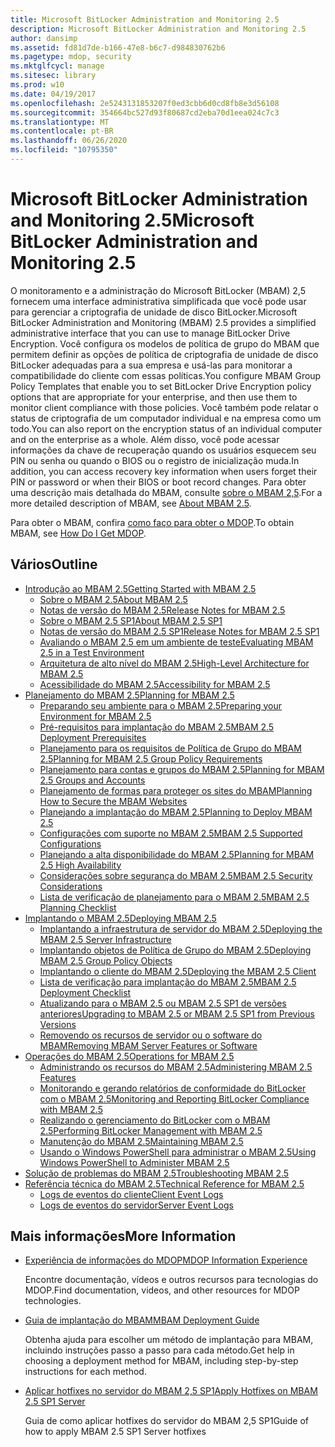 ```yaml
---
title: Microsoft BitLocker Administration and Monitoring 2.5
description: Microsoft BitLocker Administration and Monitoring 2.5
author: dansimp
ms.assetid: fd81d7de-b166-47e8-b6c7-d984830762b6
ms.pagetype: mdop, security
ms.mktglfcycl: manage
ms.sitesec: library
ms.prod: w10
ms.date: 04/19/2017
ms.openlocfilehash: 2e5243131853207f0ed3cbb6d0cd8fb8e3d56108
ms.sourcegitcommit: 354664bc527d93f80687cd2eba70d1eea024c7c3
ms.translationtype: MT
ms.contentlocale: pt-BR
ms.lasthandoff: 06/26/2020
ms.locfileid: "10795350"
---
```

# <span data-ttu-id="86326-103">Microsoft BitLocker Administration and Monitoring 2.5</span><span class="sxs-lookup"><span data-stu-id="86326-103">Microsoft BitLocker Administration and Monitoring 2.5</span></span>

<span data-ttu-id="86326-104">O monitoramento e a administração do Microsoft BitLocker (MBAM) 2,5 fornecem uma interface administrativa simplificada que você pode usar para gerenciar a criptografia de unidade de disco BitLocker.</span><span class="sxs-lookup"><span data-stu-id="86326-104">Microsoft BitLocker Administration and Monitoring (MBAM) 2.5 provides a simplified administrative interface that you can use to manage BitLocker Drive Encryption.</span></span> <span data-ttu-id="86326-105">Você configura os modelos de política de grupo do MBAM que permitem definir as opções de política de criptografia de unidade de disco BitLocker adequadas para a sua empresa e usá-las para monitorar a compatibilidade do cliente com essas políticas.</span><span class="sxs-lookup"><span data-stu-id="86326-105">You configure MBAM Group Policy Templates that enable you to set BitLocker Drive Encryption policy options that are appropriate for your enterprise, and then use them to monitor client compliance with those policies.</span></span> <span data-ttu-id="86326-106">Você também pode relatar o status de criptografia de um computador individual e na empresa como um todo.</span><span class="sxs-lookup"><span data-stu-id="86326-106">You can also report on the encryption status of an individual computer and on the enterprise as a whole.</span></span> <span data-ttu-id="86326-107">Além disso, você pode acessar informações da chave de recuperação quando os usuários esquecem seu PIN ou senha ou quando o BIOS ou o registro de inicialização muda.</span><span class="sxs-lookup"><span data-stu-id="86326-107">In addition, you can access recovery key information when users forget their PIN or password or when their BIOS or boot record changes.</span></span> <span data-ttu-id="86326-108">Para obter uma descrição mais detalhada do MBAM, consulte [sobre o MBAM 2,5](about-mbam-25.md).</span><span class="sxs-lookup"><span data-stu-id="86326-108">For a more detailed description of MBAM, see [About MBAM 2.5](about-mbam-25.md).</span></span>

<span data-ttu-id="86326-109">Para obter o MBAM, confira [como faço para obter o MDOP](https://docs.microsoft.com/microsoft-desktop-optimization-pack/index#how-to-get-mdop).</span><span class="sxs-lookup"><span data-stu-id="86326-109">To obtain MBAM, see [How Do I Get MDOP](https://docs.microsoft.com/microsoft-desktop-optimization-pack/index#how-to-get-mdop).</span></span>

## <span data-ttu-id="86326-110">Vários</span><span class="sxs-lookup"><span data-stu-id="86326-110">Outline</span></span>

- <a href="" id="getting-started-with-mbam-2-5"></a>[<span data-ttu-id="86326-111">Introdução ao MBAM 2.5</span><span class="sxs-lookup"><span data-stu-id="86326-111">Getting Started with MBAM 2.5</span></span>](getting-started-with-mbam-25.md)
  - [<span data-ttu-id="86326-112">Sobre o MBAM 2.5</span><span class="sxs-lookup"><span data-stu-id="86326-112">About MBAM 2.5</span></span>](about-mbam-25.md)
  - [<span data-ttu-id="86326-113">Notas de versão do MBAM 2.5</span><span class="sxs-lookup"><span data-stu-id="86326-113">Release Notes for MBAM 2.5</span></span>](release-notes-for-mbam-25.md)
  - [<span data-ttu-id="86326-114">Sobre o MBAM 2.5 SP1</span><span class="sxs-lookup"><span data-stu-id="86326-114">About MBAM 2.5 SP1</span></span>](about-mbam-25-sp1.md)
  - [<span data-ttu-id="86326-115">Notas de versão do MBAM 2.5 SP1</span><span class="sxs-lookup"><span data-stu-id="86326-115">Release Notes for MBAM 2.5 SP1</span></span>](release-notes-for-mbam-25-sp1.md)
  - [<span data-ttu-id="86326-116">Avaliando o MBAM 2.5 em um ambiente de teste</span><span class="sxs-lookup"><span data-stu-id="86326-116">Evaluating MBAM 2.5 in a Test Environment</span></span>](evaluating-mbam-25-in-a-test-environment.md)
  - [<span data-ttu-id="86326-117">Arquitetura de alto nível do MBAM 2.5</span><span class="sxs-lookup"><span data-stu-id="86326-117">High-Level Architecture for MBAM 2.5</span></span>](high-level-architecture-for-mbam-25.md)
  - [<span data-ttu-id="86326-118">Acessibilidade do MBAM 2.5</span><span class="sxs-lookup"><span data-stu-id="86326-118">Accessibility for MBAM 2.5</span></span>](accessibility-for-mbam-25.md)
- <a href="" id="planning-for-mbam-2-5"></a>[<span data-ttu-id="86326-119">Planejamento do MBAM 2.5</span><span class="sxs-lookup"><span data-stu-id="86326-119">Planning for MBAM 2.5</span></span>](planning-for-mbam-25.md)
  - [<span data-ttu-id="86326-120">Preparando seu ambiente para o MBAM 2.5</span><span class="sxs-lookup"><span data-stu-id="86326-120">Preparing your Environment for MBAM 2.5</span></span>](preparing-your-environment-for-mbam-25.md)
  - [<span data-ttu-id="86326-121">Pré-requisitos para implantação do MBAM 2.5</span><span class="sxs-lookup"><span data-stu-id="86326-121">MBAM 2.5 Deployment Prerequisites</span></span>](mbam-25-deployment-prerequisites.md)
  - [<span data-ttu-id="86326-122">Planejamento para os requisitos de Política de Grupo do MBAM 2.5</span><span class="sxs-lookup"><span data-stu-id="86326-122">Planning for MBAM 2.5 Group Policy Requirements</span></span>](planning-for-mbam-25-group-policy-requirements.md)
  - [<span data-ttu-id="86326-123">Planejamento para contas e grupos do MBAM 2.5</span><span class="sxs-lookup"><span data-stu-id="86326-123">Planning for MBAM 2.5 Groups and Accounts</span></span>](planning-for-mbam-25-groups-and-accounts.md)
  - [<span data-ttu-id="86326-124">Planejamento de formas para proteger os sites do MBAM</span><span class="sxs-lookup"><span data-stu-id="86326-124">Planning How to Secure the MBAM Websites</span></span>](planning-how-to-secure-the-mbam-websites.md)
  - [<span data-ttu-id="86326-125">Planejando a implantação do MBAM 2.5</span><span class="sxs-lookup"><span data-stu-id="86326-125">Planning to Deploy MBAM 2.5</span></span>](planning-to-deploy-mbam-25.md)
  - [<span data-ttu-id="86326-126">Configurações com suporte no MBAM 2.5</span><span class="sxs-lookup"><span data-stu-id="86326-126">MBAM 2.5 Supported Configurations</span></span>](mbam-25-supported-configurations.md)
  - [<span data-ttu-id="86326-127">Planejando a alta disponibilidade do MBAM 2.5</span><span class="sxs-lookup"><span data-stu-id="86326-127">Planning for MBAM 2.5 High Availability</span></span>](planning-for-mbam-25-high-availability.md)
  - [<span data-ttu-id="86326-128">Considerações sobre segurança do MBAM 2.5</span><span class="sxs-lookup"><span data-stu-id="86326-128">MBAM 2.5 Security Considerations</span></span>](mbam-25-security-considerations.md)
  - [<span data-ttu-id="86326-129">Lista de verificação de planejamento para o MBAM 2.5</span><span class="sxs-lookup"><span data-stu-id="86326-129">MBAM 2.5 Planning Checklist</span></span>](mbam-25-planning-checklist.md)
- <a href="" id="deploying-mbam-2-5"></a>[<span data-ttu-id="86326-130">Implantando o MBAM 2.5</span><span class="sxs-lookup"><span data-stu-id="86326-130">Deploying MBAM 2.5</span></span>](deploying-mbam-25.md)
  - [<span data-ttu-id="86326-131">Implantando a infraestrutura de servidor do MBAM 2.5</span><span class="sxs-lookup"><span data-stu-id="86326-131">Deploying the MBAM 2.5 Server Infrastructure</span></span>](deploying-the-mbam-25-server-infrastructure.md)
  - [<span data-ttu-id="86326-132">Implantando objetos de Política de Grupo do MBAM 2.5</span><span class="sxs-lookup"><span data-stu-id="86326-132">Deploying MBAM 2.5 Group Policy Objects</span></span>](deploying-mbam-25-group-policy-objects.md)
  - [<span data-ttu-id="86326-133">Implantando o cliente do MBAM 2.5</span><span class="sxs-lookup"><span data-stu-id="86326-133">Deploying the MBAM 2.5 Client</span></span>](deploying-the-mbam-25-client.md)
  - [<span data-ttu-id="86326-134">Lista de verificação para implantação do MBAM 2.5</span><span class="sxs-lookup"><span data-stu-id="86326-134">MBAM 2.5 Deployment Checklist</span></span>](mbam-25-deployment-checklist.md)
  - [<span data-ttu-id="86326-135">Atualizando para o MBAM 2.5 ou MBAM 2.5 SP1 de versões anteriores</span><span class="sxs-lookup"><span data-stu-id="86326-135">Upgrading to MBAM 2.5 or MBAM 2.5 SP1 from Previous Versions</span></span>](upgrading-to-mbam-25-or-mbam-25-sp1-from-previous-versions.md)
  - [<span data-ttu-id="86326-136">Removendo os recursos de servidor ou o software do MBAM</span><span class="sxs-lookup"><span data-stu-id="86326-136">Removing MBAM Server Features or Software</span></span>](removing-mbam-server-features-or-software.md)
- <a href="" id="operations-for-mbam-2-5"></a>[<span data-ttu-id="86326-137">Operações do MBAM 2.5</span><span class="sxs-lookup"><span data-stu-id="86326-137">Operations for MBAM 2.5</span></span>](operations-for-mbam-25.md)
  - [<span data-ttu-id="86326-138">Administrando os recursos do MBAM 2.5</span><span class="sxs-lookup"><span data-stu-id="86326-138">Administering MBAM 2.5 Features</span></span>](administering-mbam-25-features.md)
  - [<span data-ttu-id="86326-139">Monitorando e gerando relatórios de conformidade do BitLocker com o MBAM 2.5</span><span class="sxs-lookup"><span data-stu-id="86326-139">Monitoring and Reporting BitLocker Compliance with MBAM 2.5</span></span>](monitoring-and-reporting-bitlocker-compliance-with-mbam-25.md)
  - [<span data-ttu-id="86326-140">Realizando o gerenciamento do BitLocker com o MBAM 2.5</span><span class="sxs-lookup"><span data-stu-id="86326-140">Performing BitLocker Management with MBAM 2.5</span></span>](performing-bitlocker-management-with-mbam-25.md)
  - [<span data-ttu-id="86326-141">Manutenção do MBAM 2.5</span><span class="sxs-lookup"><span data-stu-id="86326-141">Maintaining MBAM 2.5</span></span>](maintaining-mbam-25.md)
  - [<span data-ttu-id="86326-142">Usando o Windows PowerShell para administrar o MBAM 2.5</span><span class="sxs-lookup"><span data-stu-id="86326-142">Using Windows PowerShell to Administer MBAM 2.5</span></span>](using-windows-powershell-to-administer-mbam-25.md)
- <a href="" id="troubleshooting-mbam-2-5"></a>[<span data-ttu-id="86326-143">Solução de problemas do MBAM 2.5</span><span class="sxs-lookup"><span data-stu-id="86326-143">Troubleshooting MBAM 2.5</span></span>](troubleshooting-mbam-25.md)
- <a href="" id="technical-reference-for-mbam-2-5"></a>[<span data-ttu-id="86326-144">Referência técnica do MBAM 2.5</span><span class="sxs-lookup"><span data-stu-id="86326-144">Technical Reference for MBAM 2.5</span></span>](technical-reference-for-mbam-25.md)
  - [<span data-ttu-id="86326-145">Logs de eventos do cliente</span><span class="sxs-lookup"><span data-stu-id="86326-145">Client Event Logs</span></span>](client-event-logs.md)
  - [<span data-ttu-id="86326-146">Logs de eventos do servidor</span><span class="sxs-lookup"><span data-stu-id="86326-146">Server Event Logs</span></span>](server-event-logs.md)

## <span data-ttu-id="86326-147">Mais informações</span><span class="sxs-lookup"><span data-stu-id="86326-147">More Information</span></span>

- [<span data-ttu-id="86326-148">Experiência de informações do MDOP</span><span class="sxs-lookup"><span data-stu-id="86326-148">MDOP Information Experience</span></span>](index.md)

  <span data-ttu-id="86326-149">Encontre documentação, vídeos e outros recursos para tecnologias do MDOP.</span><span class="sxs-lookup"><span data-stu-id="86326-149">Find documentation, videos, and other resources for MDOP technologies.</span></span>

- [<span data-ttu-id="86326-150">Guia de implantação do MBAM</span><span class="sxs-lookup"><span data-stu-id="86326-150">MBAM Deployment Guide</span></span>](https://www.microsoft.com/download/details.aspx?id=38398)

  <span data-ttu-id="86326-151">Obtenha ajuda para escolher um método de implantação para MBAM, incluindo instruções passo a passo para cada método.</span><span class="sxs-lookup"><span data-stu-id="86326-151">Get help in choosing a deployment method for MBAM, including step-by-step instructions for each method.</span></span>
    
- [<span data-ttu-id="86326-152">Aplicar hotfixes no servidor do MBAM 2,5 SP1</span><span class="sxs-lookup"><span data-stu-id="86326-152">Apply Hotfixes on MBAM 2.5 SP1 Server</span></span>](apply-hotfix-for-mbam-25-sp1.md)

  <span data-ttu-id="86326-153">Guia de como aplicar hotfixes do servidor do MBAM 2,5 SP1</span><span class="sxs-lookup"><span data-stu-id="86326-153">Guide of how to apply MBAM 2.5 SP1 Server hotfixes</span></span>
